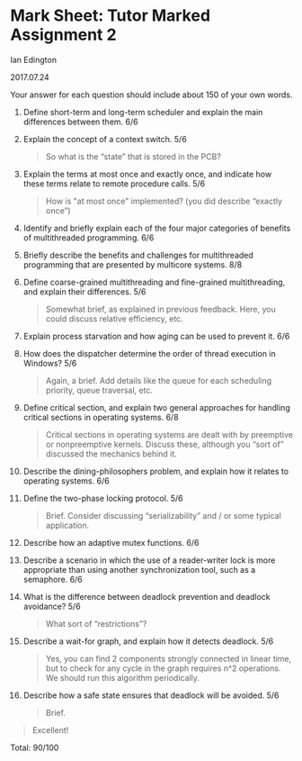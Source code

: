 # Mark Sheet: Tutor Marked Assignment 2

Ian Edington

2017.07.24

Your answer for each question should include about 150 of your own words.

1. Define short-term and long-term scheduler and explain the main differences between them.
6/6

2. Explain the concept of a context switch.
5/6

    > So what is the “state” that is stored in the PCB?

3. Explain the terms at most once and exactly once, and indicate how these terms relate to remote procedure calls.
5/6

    > How is "at most once" implemented? (you did describe “exactly once”)

4. Identify and briefly explain each of the four major categories of benefits of multithreaded programming.
6/6

5. Briefly describe the benefits and challenges for multithreaded programming that are presented by multicore systems.
8/8

6. Define coarse-grained multithreading and fine-grained multithreading, and explain their differences.
5/6

    > Somewhat brief, as explained in previous feedback. Here, you could discuss relative efficiency, etc.

7. Explain process starvation and how aging can be used to prevent it.
6/6

8. How does the dispatcher determine the order of thread execution in Windows?
5/6

    > Again, a brief. Add details like the queue for each scheduling priority, queue traversal, etc.

9. Define critical section, and explain two general approaches for handling critical sections in operating systems.
6/8

    > Critical sections in operating systems are dealt with by preemptive or nonpreemptive kernels. Discuss these, although you “sort of” discussed the mechanics behind it.

10. Describe the dining-philosophers problem, and explain how it relates to operating systems.
6/6

11. Define the two-phase locking protocol.
5/6

    > Brief. Consider discussing “serializability” and / or some typical application.

12. Describe how an adaptive mutex functions.
6/6

13. Describe a scenario in which the use of a reader-writer lock is more appropriate than using another synchronization tool, such as a semaphore.
6/6

14. What is the difference between deadlock prevention and deadlock avoidance?
5/6

    > What sort of “restrictions”?

15. Describe a wait-for graph, and explain how it detects deadlock.
5/6

    > Yes, you can find 2 components strongly connected in linear time, but to check for any cycle in the graph requires n^2 operations. We should run this algorithm periodically.


16. Describe how a safe state ensures that deadlock will be avoided.
5/6

    > Brief.

> Excellent!

Total: 90/100
